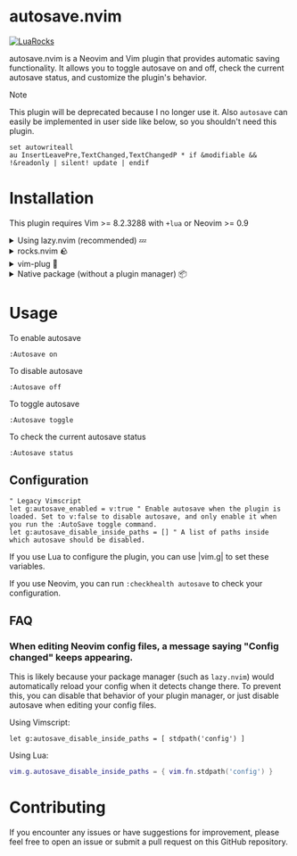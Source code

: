 # autosave.nvim

[![LuaRocks](https://img.shields.io/luarocks/v/brianhuster/autosave.nvim?logo=lua&color=purple)](https://luarocks.org/modules/brianhuster/autosave.nvim)

autosave.nvim is a Neovim and Vim plugin that provides automatic saving functionality. It allows you to toggle autosave on and off, check the current autosave status, and customize the plugin's behavior.

> [!NOTE]
> This plugin will be deprecated because I no longer use it. Also `autosave` can easily be implemented in user side like below, so you shouldn't need this plugin.
> ```vim
> set autowriteall
> au InsertLeavePre,TextChanged,TextChangedP * if &modifiable && !&readonly | silent! update | endif
> ```


# Installation

This plugin requires Vim >= 8.2.3288 with `+lua` or Neovim >= 0.9

<details>
<summary>Using lazy.nvim (recommended) 💤</summary>

```lua
require("lazy").setup({
    {
        "brianhuster/autosave.nvim",
        event="InsertEnter",
        opts = {} -- Configuration here
    },
})
```

</details>

<details>
<summary>rocks.nvim 🪨</summary>

```vim
:Rocks install live-preview.nvim
```
</details>

<details>
<summary>vim-plug 🔌</summary>

```vim
Plug 'brianhuster/autosave.nvim' 
```

</details>

<details>
<summary>Native package (without a plugin manager) 📦</summary>

* Neovim

```sh
git clone --depth 1 https://github.com/brianhuster/live-preview.nvim ~/.local/share/nvim/site/pack/brianhuster/start/live-preview.nvim
```

* Vim

```sh
git clone --depth 1 https://github.com/brianhuster/live-preview.nvim ~/.vim/pack/brianhuster/start/live-preview.nvim
```
</details>

# Usage

To enable autosave
```vim
:Autosave on
```

To disable autosave
```vim
:Autosave off
```

To toggle autosave
```vim
:Autosave toggle
```

To check the current autosave status
```vim
:Autosave status
```

## Configuration

```vim
" Legacy Vimscript
let g:autosave_enabled = v:true " Enable autosave when the plugin is loaded. Set to v:false to disable autosave, and only enable it when you run the :AutoSave toggle command.
let g:autosave_disable_inside_paths = [] " A list of paths inside which autosave should be disabled. 
```
If you use Lua to configure the plugin, you can use |vim.g| to set these variables. 

If you use Neovim, you can run `:checkhealth autosave` to check your configuration.

## FAQ

### When editing Neovim config files, a message saying "Config changed" keeps appearing. 

This is likely because your package manager (such as `lazy.nvim`) would automatically reload your config when it detects change there. To prevent this, you can disable that behavior of your plugin manager, or just disable autosave when editing your config files.

Using Vimscript: 

```vim
let g:autosave_disable_inside_paths = [ stdpath('config') ]
```

Using Lua:

```lua
vim.g.autosave_disable_inside_paths = { vim.fn.stdpath('config') }
```

# Contributing

If you encounter any issues or have suggestions for improvement, please feel free to open an issue or submit a pull request on this GitHub repository. 
